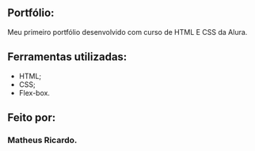 ## Portfólio:
Meu primeiro portfólio desenvolvido com curso de HTML E CSS da Alura.

## Ferramentas utilizadas:
* HTML;
* CSS;
* Flex-box.

## Feito por:
### Matheus Ricardo.
